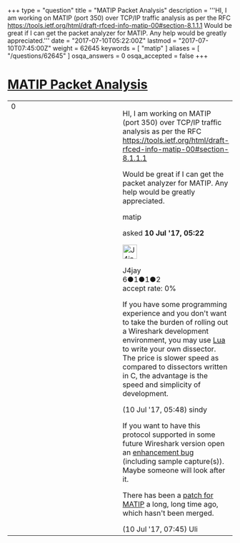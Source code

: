 +++
type = "question"
title = "MATIP Packet Analysis"
description = '''HI, I am working on MATIP (port 350) over TCP/IP traffic analysis as per the RFC https://tools.ietf.org/html/draft-rfced-info-matip-00#section-8.1.1.1 Would be great if I can get the packet analyzer for MATIP. Any help would be greatly appreciated.'''
date = "2017-07-10T05:22:00Z"
lastmod = "2017-07-10T07:45:00Z"
weight = 62645
keywords = [ "matip" ]
aliases = [ "/questions/62645" ]
osqa_answers = 0
osqa_accepted = false
+++

<div class="headNormal">

# [MATIP Packet Analysis](/questions/62645/matip-packet-analysis)

</div>

<div id="main-body">

<div id="askform">

<table id="question-table" style="width:100%;"><colgroup><col style="width: 50%" /><col style="width: 50%" /></colgroup><tbody><tr class="odd"><td style="width: 30px; vertical-align: top"><div class="vote-buttons"><span id="post-62645-upvote" class="ajax-command post-vote up" rel="nofollow" title="I like this post (click again to cancel)"> </span><div id="post-62645-score" class="post-score" title="current number of votes">0</div><span id="post-62645-downvote" class="ajax-command post-vote down" rel="nofollow" title="I dont like this post (click again to cancel)"> </span> <span id="favorite-mark" class="ajax-command favorite-mark" rel="nofollow" title="mark/unmark this question as favorite (click again to cancel)"> </span><div id="favorite-count" class="favorite-count"></div></div></td><td><div id="item-right"><div class="question-body"><p>HI, I am working on MATIP (port 350) over TCP/IP traffic analysis as per the RFC <a href="https://tools.ietf.org/html/draft-rfced-info-matip-00#section-8.1.1.1">https://tools.ietf.org/html/draft-rfced-info-matip-00#section-8.1.1.1</a></p><p>Would be great if I can get the packet analyzer for MATIP. Any help would be greatly appreciated.</p></div><div id="question-tags" class="tags-container tags"><span class="post-tag tag-link-matip" rel="tag" title="see questions tagged &#39;matip&#39;">matip</span></div><div id="question-controls" class="post-controls"></div><div class="post-update-info-container"><div class="post-update-info post-update-info-user"><p>asked <strong>10 Jul '17, 05:22</strong></p><img src="https://secure.gravatar.com/avatar/989019c7bf9630d8bac7903ecb78ea5b?s=32&amp;d=identicon&amp;r=g" class="gravatar" width="32" height="32" alt="J4jay&#39;s gravatar image" /><p><span>J4jay</span><br />
<span class="score" title="6 reputation points">6</span><span title="1 badges"><span class="badge1">●</span><span class="badgecount">1</span></span><span title="1 badges"><span class="silver">●</span><span class="badgecount">1</span></span><span title="2 badges"><span class="bronze">●</span><span class="badgecount">2</span></span><br />
<span class="accept_rate" title="Rate of the user&#39;s accepted answers">accept rate:</span> <span title="J4jay has no accepted answers">0%</span></p></div></div><div id="comments-container-62645" class="comments-container"><span id="62646"></span><div id="comment-62646" class="comment"><div id="post-62646-score" class="comment-score"></div><div class="comment-text"><p>If you have some programming experience and you don't want to take the burden of rolling out a Wireshark development environment, you may use <a href="https://www.wireshark.org/docs/wsdg_html_chunked/wsluarm_modules.html">Lua</a> to write your own dissector. The price is slower speed as compared to dissectors written in C, the advantage is the speed and simplicity of development.</p></div><div id="comment-62646-info" class="comment-info"><span class="comment-age">(10 Jul '17, 05:48)</span> <span class="comment-user userinfo">sindy</span></div></div><span id="62648"></span><div id="comment-62648" class="comment"><div id="post-62648-score" class="comment-score"></div><div class="comment-text"><p>If you want to have this protocol supported in some future Wireshark version open an <a href="https://bugs.wireshark.org/bugzilla/">enhancement bug</a> (including sample capture(s)). Maybe someone will look after it.</p><p>There has been a <a href="https://www.wireshark.org/lists/ethereal-dev/200601/msg00252.html">patch for MATIP</a> a long, long time ago, which hasn't been merged.</p></div><div id="comment-62648-info" class="comment-info"><span class="comment-age">(10 Jul '17, 07:45)</span> <span class="comment-user userinfo">Uli</span></div></div></div><div id="comment-tools-62645" class="comment-tools"></div><div class="clear"></div><div id="comment-62645-form-container" class="comment-form-container"></div><div class="clear"></div></div></td></tr></tbody></table>

</div>

</div>

